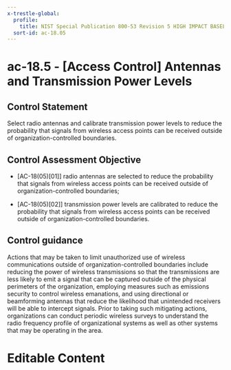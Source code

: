 ```yaml
---
x-trestle-global:
  profile:
    title: NIST Special Publication 800-53 Revision 5 HIGH IMPACT BASELINE
  sort-id: ac-18.05
---
```


# ac-18.5 - \[Access Control\] Antennas and Transmission Power Levels

## Control Statement

Select radio antennas and calibrate transmission power levels to reduce the probability that signals from wireless access points can be received outside of organization-controlled boundaries.

## Control Assessment Objective

- \[AC-18(05)[01]\] radio antennas are selected to reduce the probability that signals from wireless access points can be received outside of organization-controlled boundaries;

- \[AC-18(05)[02]\] transmission power levels are calibrated to reduce the probability that signals from wireless access points can be received outside of organization-controlled boundaries.

## Control guidance

Actions that may be taken to limit unauthorized use of wireless communications outside of organization-controlled boundaries include reducing the power of wireless transmissions so that the transmissions are less likely to emit a signal that can be captured outside of the physical perimeters of the organization, employing measures such as emissions security to control wireless emanations, and using directional or beamforming antennas that reduce the likelihood that unintended receivers will be able to intercept signals. Prior to taking such mitigating actions, organizations can conduct periodic wireless surveys to understand the radio frequency profile of organizational systems as well as other systems that may be operating in the area.

# Editable Content

<!-- Make additions and edits below -->
<!-- The above represents the contents of the control as received by the profile, prior to additions. -->
<!-- If the profile makes additions to the control, they will appear below. -->
<!-- The above markdown may not be edited but you may edit the content below, and/or introduce new additions to be made by the profile. -->
<!-- If there is a yaml header at the top, parameter values may be edited. Use --set-parameters to incorporate the changes during assembly. -->
<!-- The content here will then replace what is in the profile for this control, after running profile-assemble. -->
<!-- The current profile has no added parts for this control, but you may add new ones here. -->
<!-- Each addition must have a heading either of the form ## Control my_addition_name -->
<!-- or ## Part a. (where the a. refers to one of the control statement labels.) -->
<!-- "## Control" parts are new parts added after the statement part. -->
<!-- "## Part" parts are new parts added into the top-level statement part with that label. -->
<!-- Subparts may be added with nested hash levels of the form ### My Subpart Name -->
<!-- underneath the parent ## Control or ## Part being added -->
<!-- See https://ibm.github.io/compliance-trestle/tutorials/ssp_profile_catalog_authoring/ssp_profile_catalog_authoring for guidance. -->
